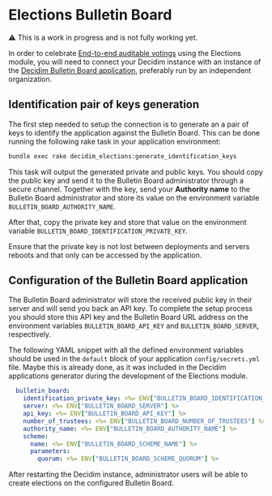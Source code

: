 # Elections Bulletin Board

:warning: This is a work in progress and is not fully working yet.

In order to celebrate [End-to-end auditable votings](https://en.wikipedia.org/wiki/End-to-end_auditable_voting_systems) using the Elections module, you will need to connect your Decidim instance with an instance of the [Decidim Bulletin Board application](https://github.com/decidim/decidim-bulletin-board/), preferably run by an independent organization.

## Identification pair of keys generation

The first step needed to setup the connection is to generate an a pair of keys to identify the application against the Bulletin Board. This can be done running the following rake task in your application environment:

```sh
bundle exec rake decidim_elections:generate_identification_keys
```

This task will output the generated private and public keys. You should copy the public key and send it to the Bulletin Board administrator through a secure channel. Together with the key, send your **Authority name** to the Bulletin Board administrator and store its value on the environment variable `BULLETIN_BOARD_AUTHORITY_NAME`.

After that, copy the private key and store that value on the environment variable `BULLETIN_BOARD_IDENTIFICATION_PRIVATE_KEY`.

Ensure that the private key is not lost between deployments and servers reboots and that only can be accessed by the application.

## Configuration of the Bulletin Board application

The Bulletin Board administrator will store the received public key in their server and will send you back an API key. To complete the setup process you should store this API key and the Bulletin Board URL address on the environment variables `BULLETIN_BOARD_API_KEY` and `BULLETIN_BOARD_SERVER`, respectively.

The following YAML snippet with all the defined environment variables should be used in the `default` block of your application `config/secrets.yml` file. Maybe this is already done, as it was included in the Decidim applications generator during the development of the Elections module.

```yaml
  bulletin_board:
    identification_private_key: <%= ENV["BULLETIN_BOARD_IDENTIFICATION_PRIVATE_KEY"] %>
    server: <%= ENV["BULLETIN_BOARD_SERVER"] %>
    api_key: <%= ENV["BULLETIN_BOARD_API_KEY"] %>
    number_of_trustees: <%= ENV["BULLETIN_BOARD_NUMBER_OF_TRUSTEES"] %>
    authority_name: <%= ENV["BULLETIN_BOARD_AUTHORITY_NAME"] %>
    scheme:
      name: <%= ENV["BULLETIN_BOARD_SCHEME_NAME"] %>
      parameters:
        quorum: <%= ENV["BULLETIN_BOARD_SCHEME_QUORUM"] %>
```

After restarting the Decidim instance, administrator users will be able to create elections on the configured Bulletin Board.
